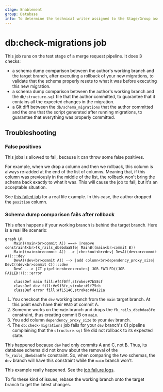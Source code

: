 ```yaml
---
stage: Enablement
group: Database
info: To determine the technical writer assigned to the Stage/Group associated with this page, see https://about.gitlab.com/handbook/engineering/ux/technical-writing/#assignments
---
```


# db:check-migrations job

This job runs on the test stage of a merge request pipeline. It does 3 checks:

- a schema dump comparison between the author's working branch and the target branch,
  after executing a rollback of your new migrations, to validate that the
  schema properly resets to what it was before executing this new migration.
- a schema dump comparison between the author's working branch and the `db/structure.sql`
  file that the author committed, to guarantee that it contains all the expected changes
  in the migration.
- a Git diff between the `db/schema_migrations` that the author committed and the
  one that the script generated after running migrations, to guarantee that everything
  was properly committed.
  
## Troubleshooting

### False positives

This jobs is allowed to fail, because it can throw some false positives.

For example, when we drop a column and then we rollback, this column is always
re-added at the end of the list of columns. Meaning that, if this column was previously in
the middle of the list, the rollback won't bring the schema back exactly to what it was.
This will cause the job to fail, but it's an acceptable situation.

See [this failed job](https://gitlab.com/gitlab-org/gitlab/-/jobs/2006544972#L138) for a
real life example. In this case, the author dropped the `position` column.

### Schema dump comparison fails after rollback 

This often happens if your working branch is behind the target branch. Here is a real life
scenario:

```mermaid
graph LR
    Main((main<br>commit A)) ===> |remove constraint<br>fk_rails_dbebdaa8fe| MainB((main<br>commit B))
    Main((main<br>commit A)) --> |checkout<br>dev| DevA((dev<br>commit A)):::dev
    DevA((dev<br>commit A)) --> |add column<br>dependency_proxy_size| DevC((dev<br>commit C)):::dev
    DevC -.-> |CI pipeline<br>executes| JOB-FAILED((JOB FAILED!)):::error

    classDef main fill:#f4f0ff,stroke:#7b58cf
    classDef dev fill:#e9f3fc,stroke:#1f75cb
    classDef error fill:#f15146,stroke:#d4121a
```

1. You checkout the `dev` working branch from the `main` target branch. At this point
each have their `HEAD` at commit A.
1. Someone works on the `main` branch and drops the `fk_rails_dbebdaa8fe` constraint, thus creating
   commit B on `main`.
1. You add column `dependency_proxy_size` to your `dev` branch.
1. The `db:check-migrations` job fails for your `dev` branch's CI pipeline complaining that
the `structure.sql` file did not rollback to its expected state.

This happened because `dev` had only commits A and C, not B. Thus, its database schema
did not know about the removal of the `fk_rails_dbebdaa8fe` constraint. So, when comparing the two
schemas, the `dev` branch will have this constraint while the `main` branch won't.

This example really happened. See the [job failure logs](https://gitlab.com/gitlab-org/gitlab/-/jobs/1992050890).
   
To fix these kind of issues, rebase the working branch onto the target branch to get the latest changes.
